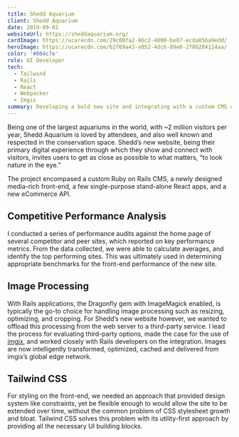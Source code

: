 ```yaml
---
title: Shedd Aquarium
client: Shedd Aquarium
date: 2019-09-01
websiteUrl: https://sheddaquarium.org/
cardImage: https://ucarecdn.com/29c00fa2-86c2-4800-be87-ecda05ba9edd/
heroImage: https://ucarecdn.com/62f69a43-e052-4dc6-89e0-2786284114aa/
color: '#004c7e'
role: UI Developer
tech:
  - Tailwind
  - Rails
  - React
  - Webpacker
  - Imgix
summary: Developing a bold new site and integrating with a custom CMS on a proven platform.
---
```


Being one of the largest aquariums in the world, with ~2 million visitors per year, Shedd Aquarium is loved by attendees, and also well known and respected in the conservation space. Shedd’s new website, being their primary digital experience through which they show and connect with visitors, invites users to get as close as possible to what matters, “to look nature in the eye.”

The project encompased a custom Ruby on Rails CMS, a newly designed media-rich front-end, a few single-purpose stand-alone React apps, and a new eCommerce API.

## Competitive Performance Analysis

I conducted a series of performance audits against the home page of several competitor and peer sites, which reported on key performance metrics. From the data collected, we were able to calculate averages, and identify the top performing sites. This was ultimately used in determining appropriate benchmarks for the front-end performance of the new site.

## Image Processing

With Rails applications, the Dragonfly gem with ImageMagick enabled, is typically the go-to choice for handling image processing such as resizing, optimizing, and cropping. For Shedd’s new website however, we wanted to offload this processing from the web server to a third-party service. I lead the process for evaluating third-party options, made the case for the use of [imgix](https://imgix.com/), and worked closely with Rails developers on the integration. Images are now intelligently transformed, optimized, cached and delivered from imgix’s global edge network.

## Tailwind CSS

For styling on the front-end, we needed an approach that provided design system like constraints, yet be flexible enough to would allow the site to be extended over time, without the common problem of CSS stylesheet growth and bloat. Tailwind CSS solves this problem with its utility-first approach by providing all the necessary UI building blocks.
